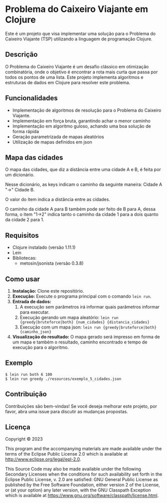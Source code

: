 # Problema do Caixeiro Viajante em Clojure

Este é um projeto que visa implementar uma solução para o Problema do Caixeiro Viajante (TSP) utilizando a linguagem de programação Clojure.

## Descrição

O Problema do Caixeiro Viajante é um desafio clássico em otimização combinatória, onde o objetivo é encontrar a rota mais curta que passa por todos os pontos de uma lista. Este projeto implementa algoritmos e estruturas de dados em Clojure para resolver este problema.

## Funcionalidades

- Implementação de algoritmos de resolução para o Problema do Caixeiro Viajante.
- Implementação em força bruta, garantindo achar o menor caminho
- Implementação em algoritmo guloso, achando uma boa solução de forma rápida
- Geração parametrizada de mapas aleatórios
- Utilização de mapas definidos em json

## Mapa das cidades

O mapa das cidades, que diz a distância entre uma cidade A e B, é feita por um dicionário.

Nesse dicionário, as keys indicam o caminho da seguinte maneira: Cidade A "->" Cidade B.

O valor do item indica a distância entre as cidades.

O caminho da cidade A para B também pode ser feito de B para A, dessa forma, o item "1->2" indica tanto o caminho da cidade 1 para a dois quanto da cidade 2 para 1. 

## Requisitos

- Clojure instalado (versão 1.11.1)
- Lein
- Bibliotecas:
  - metosin/jsonista (versão 0.3.8)

## Como usar

1. **Instalação:** Clone este repositório.
2. **Execução:** Execute o programa principal com o comando `lein run`.
3. **Entrada de dados:**
   1. A execução sem parâmetros irá informar quais parâmetros informar para executar.
   2. Execução gerando um mapa aleatório: `lein run {greedy|bruteforce|both} {num_cidades} {distancia_cidades}`
   3. Execução com um mapa json: `lein run {greedy|bruteforce|both} {caminho_json}`
4. **Visualização do resultado:** O mapa gerado será impresso em forma de um mapa e também o resultado, caminho encontrado e tempo de execução para o algoritmo.

## Exemplo

```
$ lein run both 6 100
$ lein run greedy ./resources/exemplo_5_cidades.json
```

## Contribuição

Contribuições são bem-vindas! Se você deseja melhorar este projeto, por favor, abra uma issue para discutir as mudanças propostas.

## Licença

Copyright © 2023

This program and the accompanying materials are made available under the
terms of the Eclipse Public License 2.0 which is available at
http://www.eclipse.org/legal/epl-2.0.

This Source Code may also be made available under the following Secondary
Licenses when the conditions for such availability set forth in the Eclipse
Public License, v. 2.0 are satisfied: GNU General Public License as published by
the Free Software Foundation, either version 2 of the License, or (at your
option) any later version, with the GNU Classpath Exception which is available
at https://www.gnu.org/software/classpath/license.html.
